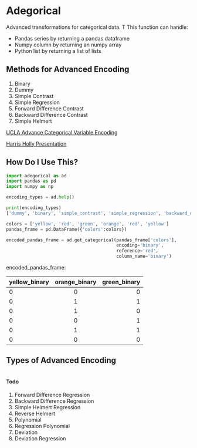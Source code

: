 # Adegorical
Advanced transformations for categorical data. T
This function can handle:
* Pandas series by returning a pandas dataframe
* Numpy column by returning an numpy array
* Python list by returning a list of lists

## Methods for Advanced Encoding
1. Binary
2. Dummy
3. Simple Contrast
4. Simple Regression
5. Forward Difference Contrast
6. Backward Difference Contrast
7. Simple Helmert

[UCLA Advance Categorical Variable Encoding](http://www.ats.ucla.edu/stat/sas/webbooks/reg/chapter5/sasreg5.htm)

[Harris Holly Presentation](http://slideplayer.com/slide/6307838/)

## How Do I Use This?
```python
import adegorical as ad
import pandas as pd
import numpy as np

encoding_types = ad.help()

print(encoding_types)
['dummy', 'binary', 'simple_contrast', 'simple_regression', 'backward_difference_contrast', 'forward_difference_contrast', 'simple_helmert']

colors = ['yellow', 'red', 'green', 'orange', 'red', 'yellow']
pandas_frame = pd.DataFrame({'colors':colors})

encoded_pandas_frame = ad.get_categorical(pandas_frame['colors'],
                                          encoding='binary',
                                          reference='red',
                                          column_name='binary')
```

encoded_pandas_frame:

| yellow_binary | orange_binary | green_binary |
| ------------- |:-------------:| ------------:|
| 0 | 0 | 0 |
| 0 | 1 | 1 |
| 0 | 1 | 0 |
| 0 | 0 | 1 |
| 0 | 1 | 1 |
| 0 | 0 | 0 |

## Types of Advanced Encoding
```python

```

#### Todo
1. Forward Difference Regression
2. Backward Difference Regression
3. Simple Helmert Regression
4. Reverse Helmert
5. Polynomial
6. Regression Polynomial
7. Deviation
8. Deviation Regression
